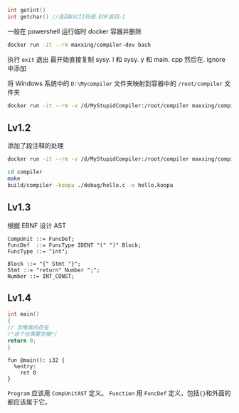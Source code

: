 
```c
int getint()
int getchar() //返回ASCII码值 EOF返回-1

```

一般在 powershell 运行临时 docker 容器并删除
```` bash
docker run -it --rm maxxing/compiler-dev bash
````
执行 `exit` 退出
最开始直接复制 sysy. l 和 sysy. y 和 main. cpp
然后在. ignore 中添加

将 Windows 系统中的 `D:\Mycompiler` 文件夹映射到容器中的 `/root/compiler` 文件夹
```sh
docker run -it --rm -v /d/MyStupidCompiler:/root/compiler maxxing/compiler-dev bash
```

## Lv1.2
添加了段注释的处理
```bash
docker run -it --rm -v /d/MyStupidCompiler:/root/compiler maxxing/compiler-dev bash

cd compiler
make
build/compiler -koopa ./debug/hello.c -o hello.koopa
```
## Lv1.3
根据 EBNF 设计 AST
```EBNF
CompUnit ::= FuncDef;
FuncDef  ::= FuncType IDENT "(" ")" Block; 
FuncType ::= "int"; 

Block ::= "{" Stmt "}"; 
Stmt ::= "return" Number ";"; 
Number ::= INT_CONST;
```

## Lv1.4
```C++
int main()
{
// 忽略我的存在
/*这个也需要忽略*/
return 0;
}
```
```koopa
fun @main(): i32 {
  %entry:
    ret 0
}
```
`Program` 应该用 `CompUnitAST` 定义。
`Function` 用 `FuncDef` 定义，包括`{}`和外面的都应该属于它。

